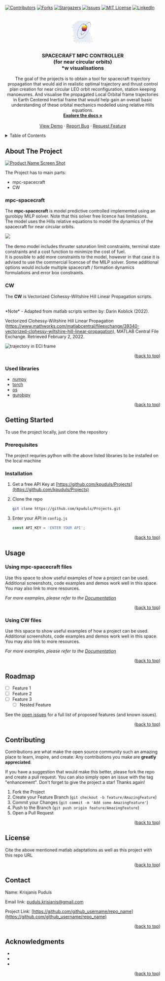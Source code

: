 <div id="top"></div>

[![Contributors][contributors-shield]][contributors-url]
[![Forks][forks-shield]][forks-url]
[![Stargazers][stars-shield]][stars-url]
[![Issues][issues-shield]][issues-url]
[![MIT License][license-shield]][license-url]
[![LinkedIn][linkedin-shield]][linkedin-url]

<script
  src="https://cdn.mathjax.org/mathjax/latest/MathJax.js?config=TeX-AMS-MML_HTMLorMML"
  type="text/javascript">
</script>

<!-- PROJECT LOGO -->
<br />
<div align="center">
  <a href="https://github.com/kpuduls/Projects">
    <img src="media/3Dtrajectory.PNG" alt="Logo" width="80" height="80">
  </a>

<h3 align="center"> SPACECRAFT MPC CONTROLLER <br /> (for near circular orbits) <br />  *w visualisations</h3>

  <p align="center">
    The goal of the projects is to obtain a tool for spacecraft trajectory propagation that would aid in realistic optimal trajectory
    and thrust control plan creation for near circular LEO orbit reconfiguration, station keeping manoeuvres. 
    And visualise the propagated Local Orbital frame trajectories in Earth Centered Inertial frame
    that would help gain an overall basic understanding of these orbital mechanics modelled using relative Hills equations.
    <br />
    <a href="https://github.com/github_username/repo_name"><strong>Explore the docs »</strong></a>
    <br />
    <br />
    <a href="https://github.com/github_username/repo_name">View Demo</a>
    ·
    <a href="https://github.com/github_username/repo_name/issues">Report Bug</a>
    ·
    <a href="https://github.com/github_username/repo_name/issues">Request Feature</a>
  </p>
</div>



<!-- TABLE OF CONTENTS -->
<details>
  <summary>Table of Contents</summary>
  <ol>
    <li>
      <a href="#about-the-project">About The Project</a>
      <ul>
        <li><a href="#built-with">Built With</a></li>
      </ul>
    </li>
    <li>
      <a href="#getting-started">Getting Started</a>
      <ul>
        <li><a href="#prerequisites">Prerequisites</a></li>
        <li><a href="#installation">Installation</a></li>
      </ul>
    </li>
    <li><a href="#usage">Usage</a></li>
    <li><a href="#roadmap">Roadmap</a></li>
    <li><a href="#contributing">Contributing</a></li>
    <li><a href="#license">License</a></li>
    <li><a href="#contact">Contact</a></li>
    <li><a href="#acknowledgments">Acknowledgments</a></li>
  </ol>
</details>



<!-- ABOUT THE PROJECT -->
## About The Project

[![Product Name Screen Shot][product-screenshot]](https://example.com)

The Project has to main parts:
* mpc-spacecraft
* CW

### mpc-spacecraft

The **mpc-spacecraft** is model predictive controlled implemented using an gurobipy MILP solver.
Note that this solver free licence has limitations.
<br >
The model uses the Hills relative equations to model the dynamics of the spacecraft for near circular orbits.

<img src="https://render.githubusercontent.com/render/math?math=x_{1,2} = \frac{-b \pm \sqrt{b^2-4ac}}{2b}">

The demo model includes thruster saturation limit constraints, terminal state constraints
and a cost function to minimize the cost of fuel.
<br>
It is possible to add more constraints to the model, however in that case it is advised to use the commercial licencse
of the MILP solver.
Some additional options would include multiple spacecraft / formation dynamics formulations and
error box constraints.

### CW

The **CW** is Vectorized Clohessy-Wiltshire Hill Linear Propagation scripts.

<br>
*Note* - 
Adapted from matlab
scripts written by: Darin Koblick (2022).

Vectorized Clohessy-Wiltshire Hill Linear Propagation (https://www.mathworks.com/matlabcentral/fileexchange/39340-vectorized-clohessy-wiltshire-hill-linear-propagation),
MATLAB Central File Exchange. Retrieved February 2, 2022.

![trajectory in ECI frame]('Projects/CW/3Dtrajectory.PNG')

<p align="right">(<a href="#top">back to top</a>)</p>



### Used libraries

* [numpy](https://nextjs.org/)
* [torch](https://reactjs.org/)
* [os](https://vuejs.org/)
* [gurobipy](https://angular.io/)


<p align="right">(<a href="#top">back to top</a>)</p>



<!-- GETTING STARTED -->
## Getting Started

To use the project locally, just clone the repository
### Prerequisites

The project requries python with the above listed libraries to be installed on the local machine
### Installation

1. Get a free API Key at [https://github.com/kpuduls/Projects](https://github.com/kpuduls/Projects)
2. Clone the repo
   ```sh
   git clone https://github.com/kpuduls/Projects.git
   ```

3. Enter your API in `config.js`
   ```js
   const API_KEY = 'ENTER YOUR API';
   ```

<p align="right">(<a href="#top">back to top</a>)</p>



<!-- USAGE EXAMPLES -->
## Usage

### Using mpc-spacecraft files

Use this space to show useful examples of how a project can be used. Additional screenshots, code examples and demos work well in this space. You may also link to more resources.

_For more examples, please refer to the [Documentation](https://www.gurobi.com/resource/tutorial-mixed-integer-linear-programming/)_

<p align="right">(<a href="#top">back to top</a>)</p>

### Using CW files

Use this space to show useful examples of how a project can be used. Additional screenshots, code examples and demos work well in this space. You may also link to more resources.

_For more examples, please refer to the [Documentation](https://www.mathworks.com/matlabcentral/fileexchange/39340-vectorized-clohessy-wiltshire-hill-linear-propagation)_

<p align="right">(<a href="#top">back to top</a>)</p>



<!-- ROADMAP -->
## Roadmap

- [ ] Feature 1
- [ ] Feature 2
- [ ] Feature 3
    - [ ] Nested Feature

See the [open issues](https://github.com/github_username/repo_name/issues) for a full list of proposed features (and known issues).

<p align="right">(<a href="#top">back to top</a>)</p>



<!-- CONTRIBUTING -->
## Contributing

Contributions are what make the open source community such an amazing place to learn, inspire, and create. Any contributions you make are **greatly appreciated**.

If you have a suggestion that would make this better, please fork the repo and create a pull request. You can also simply open an issue with the tag "enhancement".
Don't forget to give the project a star! Thanks again!

1. Fork the Project
2. Create your Feature Branch (`git checkout -b feature/AmazingFeature`)
3. Commit your Changes (`git commit -m 'Add some AmazingFeature'`)
4. Push to the Branch (`git push origin feature/AmazingFeature`)
5. Open a Pull Request

<p align="right">(<a href="#top">back to top</a>)</p>



<!-- LICENSE -->
## License

Cite the above mentioned matlab adaptations as well as this project with this repo URL

<p align="right">(<a href="#top">back to top</a>)</p>



<!-- CONTACT -->
## Contact

Name: Krisjanis Puduls

Email link: [puduls.krisjanis@gmail.com](puduls.krisjanis@gmail.com)

Project Link: [https://github.com/github_username/repo_name](https://github.com/github_username/repo_name)

<p align="right">(<a href="#top">back to top</a>)</p>



<!-- ACKNOWLEDGMENTS -->
## Acknowledgments

* []()
* []()
* []()

<p align="right">(<a href="#top">back to top</a>)</p>



<!-- MARKDOWN LINKS & IMAGES -->
<!-- https://www.markdownguide.org/basic-syntax/#reference-style-links -->
[contributors-shield]: https://img.shields.io/github/contributors/github_username/repo_name.svg?style=for-the-badge
[contributors-url]: https://github.com/github_username/repo_name/graphs/contributors
[forks-shield]: https://img.shields.io/github/forks/github_username/repo_name.svg?style=for-the-badge
[forks-url]: https://github.com/github_username/repo_name/network/members
[stars-shield]: https://img.shields.io/github/stars/github_username/repo_name.svg?style=for-the-badge
[stars-url]: https://github.com/github_username/repo_name/stargazers
[issues-shield]: https://img.shields.io/github/issues/github_username/repo_name.svg?style=for-the-badge
[issues-url]: https://github.com/github_username/repo_name/issues
[license-shield]: https://img.shields.io/github/license/github_username/repo_name.svg?style=for-the-badge
[license-url]: https://github.com/github_username/repo_name/blob/master/LICENSE.txt
[linkedin-shield]: https://img.shields.io/badge/-LinkedIn-black.svg?style=for-the-badge&logo=linkedin&colorB=555
[linkedin-url]: https://linkedin.com/in/linkedin_username
[product-screenshot]: images/screenshot.png
